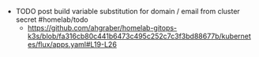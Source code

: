 - TODO post build variable substitution for domain / email from cluster secret #homelab/todo
	- https://github.com/ahgraber/homelab-gitops-k3s/blob/fa316cb80c441b6473c495c252c7c3f3bd88677b/kubernetes/flux/apps.yaml#L19-L26